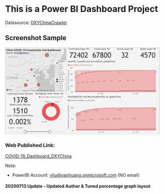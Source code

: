 # This is a Power BI Dashboard Project

Datasource: [DXYChinaCrawler](https://github.com/BlankerL/DXY-COVID-19-Crawler)


## Screenshot Sample
![ScreenShotSample](https://github.com/xs0203401/COVID-19_Dashboard/raw/master/DXYChinaDashboard/Annotation%202020-06-29%20165700.jpg)

### Web Published Link:
[COVID-19_Dashboard_DXYChina](https://app.powerbi.com/view?r=eyJrIjoiNWZkMzkzZTEtNzJjOS00ZDg3LWFlNWUtODg1MjhjNjg1NjFhIiwidCI6IjQ2NWIxNmI0LWRjYzMtNDIwNC05OWIwLTVjY2I2MDJiNzAyMSIsImMiOjN9)


Note:
- PowerBI Account: yliu@yaohuang.onmicrosoft.com (NO email)

#### 20200713 Update - Updated Author & Tuned percentage graph layout